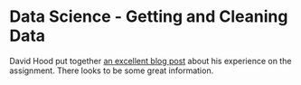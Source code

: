 # Data Science - Getting and Cleaning Data
David Hood put together [an excellent blog post](https://thoughtfulbloke.wordpress.com/2015/09/09/getting-and-cleaning-the-assignment/) about his experience on the assignment. There looks to be some great information.
